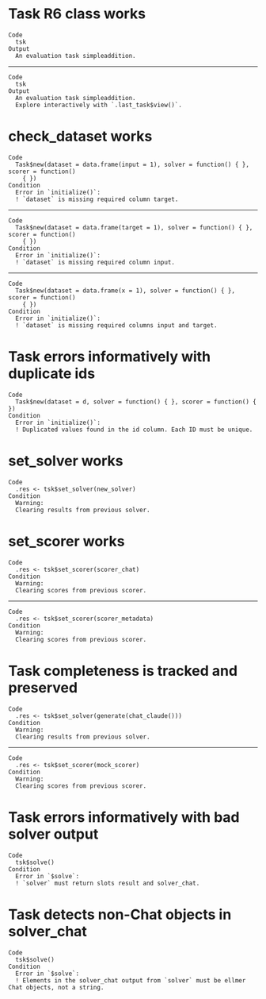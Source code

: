 # Task R6 class works

    Code
      tsk
    Output
      An evaluation task simpleaddition.

---

    Code
      tsk
    Output
      An evaluation task simpleaddition.
      Explore interactively with `.last_task$view()`.

# check_dataset works

    Code
      Task$new(dataset = data.frame(input = 1), solver = function() { }, scorer = function()
        { })
    Condition
      Error in `initialize()`:
      ! `dataset` is missing required column target.

---

    Code
      Task$new(dataset = data.frame(target = 1), solver = function() { }, scorer = function()
        { })
    Condition
      Error in `initialize()`:
      ! `dataset` is missing required column input.

---

    Code
      Task$new(dataset = data.frame(x = 1), solver = function() { }, scorer = function()
        { })
    Condition
      Error in `initialize()`:
      ! `dataset` is missing required columns input and target.

# Task errors informatively with duplicate ids

    Code
      Task$new(dataset = d, solver = function() { }, scorer = function() { })
    Condition
      Error in `initialize()`:
      ! Duplicated values found in the id column. Each ID must be unique.

# set_solver works

    Code
      .res <- tsk$set_solver(new_solver)
    Condition
      Warning:
      Clearing results from previous solver.

# set_scorer works

    Code
      .res <- tsk$set_scorer(scorer_chat)
    Condition
      Warning:
      Clearing scores from previous scorer.

---

    Code
      .res <- tsk$set_scorer(scorer_metadata)
    Condition
      Warning:
      Clearing scores from previous scorer.

# Task completeness is tracked and preserved

    Code
      .res <- tsk$set_solver(generate(chat_claude()))
    Condition
      Warning:
      Clearing results from previous solver.

---

    Code
      .res <- tsk$set_scorer(mock_scorer)
    Condition
      Warning:
      Clearing scores from previous scorer.

# Task errors informatively with bad solver output

    Code
      tsk$solve()
    Condition
      Error in `$solve`:
      ! `solver` must return slots result and solver_chat.

# Task detects non-Chat objects in solver_chat

    Code
      tsk$solve()
    Condition
      Error in `$solve`:
      ! Elements in the solver_chat output from `solver` must be ellmer Chat objects, not a string.

